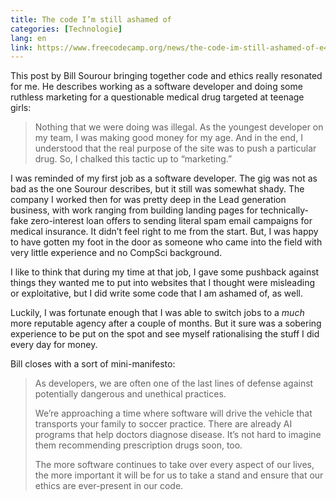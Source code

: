 ```yaml
---
title: The code I’m still ashamed of 
categories: [Technologie]
lang: en
link: https://www.freecodecamp.org/news/the-code-im-still-ashamed-of-e4c021dff55e/
--- 
```


This post by Bill Sourour bringing together code and ethics really resonated for me. He describes working as a software developer and doing some ruthless marketing for a questionable medical drug targeted at teenage girls:

> Nothing that we were doing was illegal. As the youngest developer on my team, I was making good money for my age. And in the end, I understood that the real purpose of the site was to push a particular drug. So, I chalked this tactic up to “marketing.”

I was reminded of my first job as a software developer. The gig was not as bad as the one Sourour describes, but it still was somewhat shady. The company I worked then for was pretty deep in the Lead generation business, with work ranging from building landing pages for technically-fake zero-interest loan offers to sending literal spam email campaigns for medical insurance. It didn’t feel right to me from the start. But, I was happy to have gotten my foot in the door as someone who came into the field with very little experience and no CompSci background.

I like to think that during my time at that job, I gave some pushback against things they wanted me to put into websites that I thought were misleading or exploitative, but I did write some code that I am ashamed of, as well.

Luckily, I was fortunate enough that I was able to switch jobs to a *much* more reputable agency after a couple of months. But it sure was a sobering experience to be put on the spot and see myself rationalising the stuff I did every day for money.

Bill closes with a sort of mini-manifesto:

> As developers, we are often one of the last lines of defense against potentially dangerous and unethical practices.
> 
> We’re approaching a time where software will drive the vehicle that transports your family to soccer practice. There are already AI programs that help doctors diagnose disease. It’s not hard to imagine them recommending prescription drugs soon, too.
> 
> The more software continues to take over every aspect of our lives, the more important it will be for us to take a stand and ensure that our ethics are ever-present in our code.